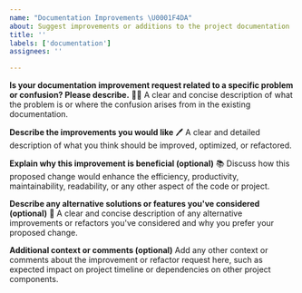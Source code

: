 ```yaml
---
name: "Documentation Improvements \U0001F4DA"
about: Suggest improvements or additions to the project documentation
title: ''
labels: ['documentation']
assignees: ''

---
```


**Is your documentation improvement request related to a specific problem or confusion? Please describe.** 👨‍💻
A clear and concise description of what the problem is or where the confusion arises from in the existing documentation.

**Describe the improvements you would like** 🖊️
A clear and detailed description of what you think should be improved, optimized, or refactored.

**Explain why this improvement is beneficial (optional)** 📚
Discuss how this proposed change would enhance the efficiency, productivity, maintainability, readability, or any other aspect of the code or project.

**Describe any alternative solutions or features you've considered (optional)** 🔄
A clear and concise description of any alternative improvements or refactors you've considered and why you prefer your proposed change.

**Additional context or comments (optional)**
Add any other context or comments about the improvement or refactor request here, such as expected impact on project timeline or dependencies on other project components.
